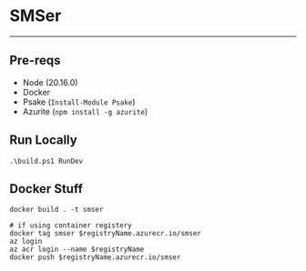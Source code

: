 # SMSer
-------------


## Pre-reqs

* Node (20.16.0)
* Docker
* Psake (`Install-Module Psake`)
* Azurite (`npm install -g azurite`)


## Run Locally

`.\build.ps1 RunDev`

## Docker Stuff

```
docker build . -t smser

# if using container registery
docker tag smser $registryName.azurecr.io/smser
az login
az acr login --name $registryName
docker push $registryName.azurecr.io/smser

```
